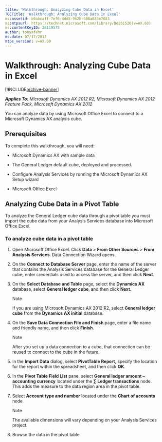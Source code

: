 ```yaml
---
title: 'Walkthrough: Analyzing Cube Data in Excel'
TOCTitle: 'Walkthrough: Analyzing Cube Data in Excel'
ms:assetid: b9abcaff-7ef6-4dd8-962b-608a833e7683
ms:mtpsurl: https://technet.microsoft.com/library/Dd261526(v=AX.60)
ms:contentKeyID: 28119575
author: tonyafehr
ms.date: 07/17/2013
mtps_version: v=AX.60
---
```


# Walkthrough: Analyzing Cube Data in Excel 


[!INCLUDE[archive-banner](includes/archive-banner.md)]


_**Applies To:** Microsoft Dynamics AX 2012 R2, Microsoft Dynamics AX 2012 Feature Pack, Microsoft Dynamics AX 2012_

You can analyze data by using Microsoft Office Excel to connect to a Microsoft Dynamics AX analysis cube.

## Prerequisites

To complete this walkthrough, you will need:

  - Microsoft Dynamics AX with sample data

  - The General Ledger default cube, deployed and processed.

  - Configure Analysis Services by running the Microsoft Dynamics AX Setup wizard

  - Microsoft Office Excel

## Analyzing Cube Data in a Pivot Table

To analyze the General Ledger cube data through a pivot table you must import the cube data from your Analysis Services database into Microsoft Office Excel.

### To analyze cube data in a pivot table

1.  Open Microsoft Office Excel. Click **Data** \> **From Other Sources** \> **From Analysis Services**. Data Connection Wizard opens.

2.  On the **Connect to Database Server** page, enter the name of the server that contains the Analysis Services database for the General Ledger cube, enter credentials used to access the server, and then click **Next**.

3.  On the **Select Database and Table** page, select the **Dynamics AX** database, select **General ledger cube**, and then click **Next**.
    

    > [!NOTE]
    > <P>If you are using Microsoft Dynamics AX 2012 R2, select <STRONG>General ledger cube</STRONG> from the <STRONG>Dynamics AX initial</STRONG> database.</P>



4.  On the **Save Data Connection File and Finish** page, enter a file name and friendly name, and then click **Finish**.
    

    > [!NOTE]
    > <P>After you set up a data connection to a cube, that connection can be reused to connect to the cube in the future.</P>



5.  In the **Import Data** dialog, select **PivotTable Report**, specify the location for the report within the spreadsheet, and then click **OK**.

6.  In the **Pivot Table Field List** pane, select **General ledger amount – accounting currency** located under the **∑ Ledger transactions** node. This adds the measure to the data region area in the pivot table.

7.  Select **Account type and number** located under the **Chart of accounts** node.
    

    > [!NOTE]
    > <P>The available dimensions will vary depending on your Analysis Services project.</P>



8.  Browse the data in the pivot table.

